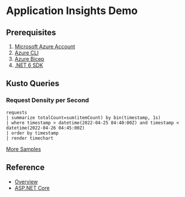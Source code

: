 # Application Insights Demo

## Prerequisites

1. [Microsoft Azure Account](https://azure.microsoft.com/en-us/free/)
2. [Azure CLI](https://docs.microsoft.com/en-us/cli/azure/install-azure-cli)
3. [Azure Bicep](https://docs.microsoft.com/en-us/azure/azure-resource-manager/bicep/install)
4. [.NET 6 SDK](https://dotnet.microsoft.com/en-us/download/)

## Kusto Queries

### Request Density per Second

```kusto
requests
| summarize totalCount=sum(itemCount) by bin(timestamp, 1s)
| where timestamp > datetime(2022-04-25 04:40:00Z) and timestamp < datetime(2022-04-26 04:45:00Z)
| order by timestamp
| render timechart
```

[More Samples](https://docs.microsoft.com/en-us/azure/data-explorer/kusto/query/samples?pivots=azuredataexplorer)

## Reference

- [Overview](https://docs.microsoft.com/en-us/azure/azure-monitor/app/app-insights-overview)
- [ASP.NET Core](https://docs.microsoft.com/en-us/azure/azure-monitor/app/asp-net-core)